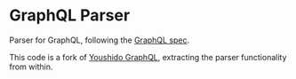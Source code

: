 # GraphQL Parser

Parser for GraphQL, following the [GraphQL spec](https://spec.graphql.org/).

This code is a fork of [Youshido GraphQL](https://github.com/youshido-php/GraphQL), extracting the parser functionality from within.
